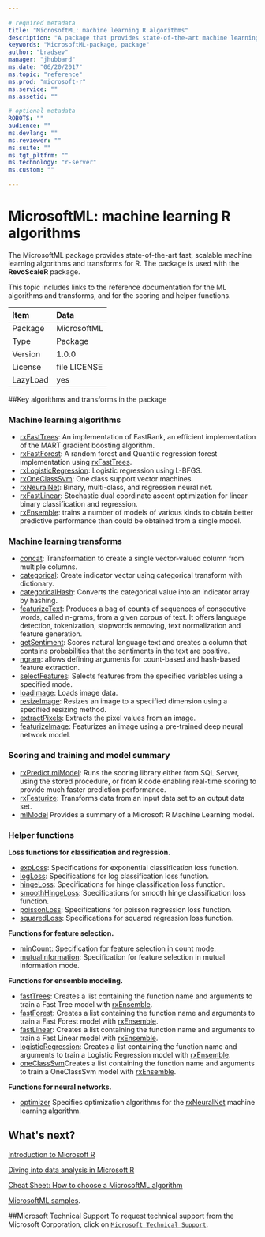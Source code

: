 ```yaml
--- 
 
# required metadata 
title: "MicrosoftML: machine learning R algorithms" 
description: "A package that provides state-of-the-art machine learning algorithms for R, developed  by Microsoft. It is used with the **RevoScaleR** package." 
keywords: "MicrosoftML-package, package" 
author: "bradsev" 
manager: "jhubbard" 
ms.date: "06/20/2017" 
ms.topic: "reference" 
ms.prod: "microsoft-r" 
ms.service: "" 
ms.assetid: "" 
 
# optional metadata 
ROBOTS: "" 
audience: "" 
ms.devlang: "" 
ms.reviewer: "" 
ms.suite: "" 
ms.tgt_pltfrm: "" 
ms.technology: "r-server" 
ms.custom: "" 
 
--- 
```

 
 
 
# MicrosoftML: machine learning R algorithms  
 
The MicrosoftML package provides state-of-the-art fast, scalable machine learning algorithms and transforms for R. The package is used with the **RevoScaleR** package.

This topic includes links to the reference documentation for the ML algorithms and transforms, and for the scoring and helper functions.

| Item | Data |
| :---| :--- |
|  Package  |  MicrosoftML |
|  Type  |  Package |
|  Version  |  1.0.0 |
|  License  |  file LICENSE |
|  LazyLoad  |  yes |


##Key algorithms and transforms in the package

<a name="ml-algorithms"></a>
### Machine learning algorithms

* [rxFastTrees](packagehelp/rxFastTrees.md): An implementation of FastRank, an efficient implementation  of the MART gradient boosting algorithm.  
* [rxFastForest](packagehelp/rxFastForest.md): A random forest and Quantile regression forest  implementation using [rxFastTrees](packagehelp/rxFastTrees.md).  
* [rxLogisticRegression](../r-reference/microsoftml/logisticregression.md): Logistic regression using L-BFGS.  
* [rxOneClassSvm](packagehelp/rxOneClassSvm.md): One class support vector machines.  
* [rxNeuralNet](packagehelp/rxNeuralNet.md): Binary, multi-class, and regression neural net.  
* [rxFastLinear](packagehelp/rxFastLinear.md): Stochastic dual coordinate ascent optimization for linear binary classification and regression. 
* [rxEnsemble](packagehelp/rxEnsemble.md): trains a number of models of various kinds to obtain better predictive performance than could be obtained from a single model.


<a name="ml-transforms"></a>
### Machine learning transforms

* [concat](../r-reference/microsoftml/concat.md): Transformation to create a single vector-valued column from multiple columns.  
* [categorical](../r-reference/microsoftml/categorical.md): Create indicator vector using categorical transform with dictionary.  
* [categoricalHash](../r-reference/microsoftml/categoricalhash.md): Converts the categorical value into an indicator array by hashing. 
* [featurizeText](../r-reference/microsoftml/featurizetext.md): Produces a bag of counts of sequences of consecutive words, called n-grams, from a given corpus of text. It offers language detection, tokenization, stopwords removing, text normalization and feature generation.  
* [getSentiment](../r-reference/microsoftml/getsentiment.md): Scores natural language text and creates a column that contains probabilities that the sentiments in the text are positive.
* [ngram](packagehelp/ngram.md): allows defining arguments for count-based and hash-based feature extraction.
* [selectFeatures](packagehelp/selectFeatures.md): Selects features from the specified variables using a specified mode.
* [loadImage](../r-reference/microsoftml/loadimage.md): Loads image data.
* [resizeImage](packagehelp/resizeImage.md): Resizes an image to a specified dimension using a specified resizing method.
* [extractPixels](../r-reference/microsoftml/extractpixels.md): Extracts the pixel values from an image.
* [featurizeImage](../r-reference/microsoftml/featurizeimage.md): Featurizes an image using a pre-trained deep neural network model.


### Scoring and training and model summary

* [rxPredict.mlModel](packagehelp/rxPredict.md): Runs the scoring library either from SQL Server, using the stored procedure, or from R code enabling real-time scoring to provide much faster prediction performance.
* [rxFeaturize](packagehelp/rxFeaturize.md): Transforms data from an input data set to an output data set.
* [mlModel](packagehelp/mlModel.md) Provides a summary of a Microsoft R Machine Learning model.


### Helper functions

**Loss functions for classification and regression.**

* [expLoss](../r-reference/microsoftml/loss.md): Specifications for exponential classification loss function.  
* [logLoss](../r-reference/microsoftml/loss.md): Specifications for log classification loss function.  
* [hingeLoss](../r-reference/microsoftml/loss.md): Specifications for hinge classification loss function.  
* [smoothHingeLoss](../r-reference/microsoftml/loss.md): Specifications for smooth hinge classification loss function.  
* [poissonLoss](../r-reference/microsoftml/loss.md): Specifications for poisson regression loss function.  
* [squaredLoss](../r-reference/microsoftml/loss.md): Specifications for squared regression loss function.      

**Functions for feature selection.**

* [minCount](packagehelp/minCount.md): Specification for feature selection in count mode. 
* [mutualInformation](packagehelp/mutualInformation.md): Specification for feature selection in mutual information mode. 

**Functions for ensemble modeling.**

* [fastTrees](../r-reference/microsoftml/fasttrees.md): Creates a list containing the function name and arguments to train a Fast Tree model with [rxEnsemble](packagehelp/rxEnsemble.md).
* [fastForest](packagehelp/rxFastForest.md): Creates a list containing the function name and arguments to train a Fast Forest model with [rxEnsemble](packagehelp/rxEnsemble.md).
* [fastLinear](../r-reference/microsoftml/fastlinear.md): Creates a list containing the function name and arguments to train a Fast Linear model with [rxEnsemble](packagehelp/rxEnsemble.md).
* [logisticRegression](packagehelp/logisticRegression.md): Creates a list containing the function name and arguments to train a  Logistic Regression model with [rxEnsemble](packagehelp/rxEnsemble.md).
* [oneClassSvm](packagehelp/oneClassSvm.md)Creates a list containing the function name and arguments to train a OneClassSvm model with [rxEnsemble](packagehelp/rxEnsemble.md).
 
**Functions for neural networks.**
* [optimizer](packagehelp/optimizer.md) Specifies optimization algorithms for the [rxNeuralNet](packagehelp/rxNeuralNet.md) machine learning algorithm.

 
## What's next?

[Introduction to Microsoft R](../microsoft-r-getting-started.md)

[Diving into data analysis in Microsoft R](../data-analysis-in-microsoft-r.md)

[Cheat Sheet: How to choose a MicrosoftML algorithm](../microsoftml-algorithm-cheat-sheet.md)

[MicrosoftML samples](../microsoftml-quickstarts.md).


##Microsoft Technical Support
To request technical support from the Microsoft Corporation, click on [`Microsoft Technical Support`](https://go.microsoft.com/fwlink/?LinkID=698556&clcid=0x409).
 
 
 
 
 
 
 
 
 
 
 
 
 
 
 
 
 
 
 
 

